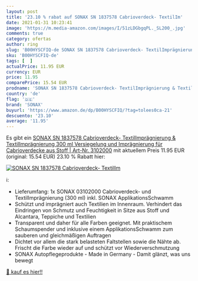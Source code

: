 ```yaml
---
layout: post
title: '23.10 % rabat auf SONAX SN 1837578 Cabrioverdeck- TextilIm'
date: 2021-01-31 10:23:41
image: 'https://m.media-amazon.com/images/I/51zLDGbgqPL._SL200_.jpg'
comments: true
category: ofertas
author: ring
slug: 'B00HYSCFIQ-de SONAX SN 1837578 Cabrioverdeck- TextilImprägnierung &...'
sku: 'B00HYSCFIQ-de'
tags: [  ]
actualPrice: 11.95 EUR
currency: EUR
price: 11.95
comparePrice: 15.54 EUR
prodname: 'SONAX SN 1837578 Cabrioverdeck- TextilImprägnierung & TextilImprägnierung  300 ml  Versiegelung und Imprägnierung für Cabrioverdecke aus Stoff | Art-Nr. 3102000'
country: 'de'
flag: '🇩🇪'
brand: 'SONAX'
buyurl: 'https://www.amazon.de/dp/B00HYSCFIQ/?tag=tolees0ca-21'
descuento: '23.10'
average: '11.95'
---
```


Es gibt ein [SONAX SN 1837578 Cabrioverdeck- TextilImprägnierung & TextilImprägnierung  300 ml  Versiegelung und Imprägnierung für Cabrioverdecke aus Stoff | Art-Nr. 3102000](https://www.amazon.de/dp/B00HYSCFIQ/?tag=tolees0ca-21) mit aktuellem Preis 11.95 EUR (original: 15.54 EUR) 23.10 % Rabatt hier:

[![SONAX SN 1837578 Cabrioverdeck- TextilIm](https://m.media-amazon.com/images/I/51zLDGbgqPL._SL200_.jpg)](https://www.amazon.de/dp/B00HYSCFIQ/?tag=tolees0ca-21)

ℹ️:

- Lieferumfang: 1x SONAX 03102000 Cabrioverdeck- und TextilImprägnierung (300 ml) inkl. SONAX ApplikationsSchwamm
- Schützt und imprägniert auch Textilien im Innenraum. Verhindert das Eindringen von Schmutz und Feuchtigkeit in Sitze aus Stoff und Alcantara, Teppiche und Textilien
- Transparent und daher für alle Farben geeignet. Mit praktischem Schaumspender und inklusive einem ApplikationsSchwamm zum sauberen und gleichmäßigen Auftragen
- Dichtet vor allem die stark belasteten Faltstellen sowie die Nähte ab. Frischt die Farbe wieder auf und schützt vor Wiederverschmutzung
- SONAX Autopflegeprodukte - Made in Germany - Damit glänzt, was uns bewegt

[🛒 kauf es hier!!](https://www.amazon.de/dp/B00HYSCFIQ/?tag=tolees0ca-21)
